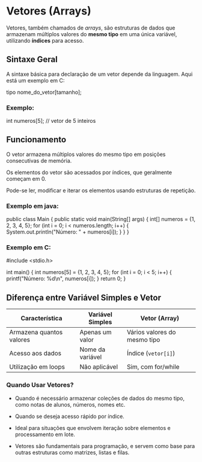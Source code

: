 # Vetores (Arrays)

Vetores, também chamados de *arrays*, são estruturas de dados que armazenam múltiplos valores do **mesmo tipo** em uma única variável, utilizando **índices** para acesso.

## Sintaxe Geral

A sintaxe básica para declaração de um vetor depende da linguagem. Aqui está um exemplo em C:

tipo nome_do_vetor[tamanho];

### Exemplo:
int numeros[5]; // vetor de 5 inteiros

## Funcionamento

O vetor armazena múltiplos valores do mesmo tipo em posições consecutivas de memória.

Os elementos do vetor são acessados por índices, que geralmente começam em 0.

Pode-se ler, modificar e iterar os elementos usando estruturas de repetição.

### Exemplo em java:

public class Main {
    public static void main(String[] args) {
        int[] numeros = {1, 2, 3, 4, 5};
        for (int i = 0; i < numeros.length; i++) {
            System.out.println("Número: " + numeros[i]);
        }
    }
}

### Exemplo em C:

#include <stdio.h>

int main() {
    int numeros[5] = {1, 2, 3, 4, 5};
    for (int i = 0; i < 5; i++) {
        printf("Número: %d\n", numeros[i]);
    }
    return 0;
}


## Diferença entre Variável Simples e Vetor

| Característica           | Variável Simples | Vetor (Array)                |
| ------------------------ | ---------------- | ---------------------------- |
| Armazena quantos valores | Apenas um valor  | Vários valores do mesmo tipo |
| Acesso aos dados         | Nome da variável | Índice (`vetor[i]`)          |
| Utilização em loops      | Não aplicável    | Sim, com for/while           |

### Quando Usar Vetores?
- Quando é necessário armazenar coleções de dados do mesmo tipo, como notas de alunos, números, nomes etc.

- Quando se deseja acesso rápido por índice.

- Ideal para situações que envolvem iteração sobre elementos e processamento em lote.

- Vetores são fundamentais para programação, e servem como base para outras estruturas como matrizes, listas e filas.
